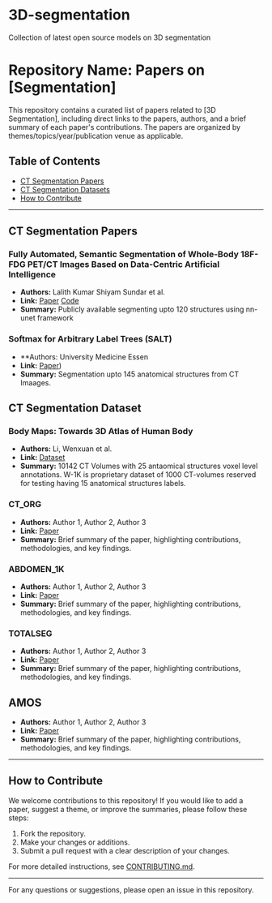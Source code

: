 # 3D-segmentation
Collection of latest open source models on 3D segmentation

# Repository Name: Papers on [Segmentation]

This repository contains a curated list of papers related to [3D Segmentation], including direct links to the papers, authors, and a brief summary of each paper's contributions. The papers are organized by themes/topics/year/publication venue as applicable.

## Table of Contents
- [CT Segmentation Papers](#theme1)
- [CT Segmentation Datasets](#theme2)
- [How to Contribute](#how-to-contribute)

---

## <a name="theme1"></a>CT Segmentation Papers

### Fully Automated, Semantic Segmentation of Whole-Body 18F-FDG PET/CT Images Based on Data-Centric Artificial Intelligence
- **Authors:** Lalith Kumar Shiyam Sundar et al.
- **Link:** [Paper](https://jnm.snmjournals.org/content/63/12/1941) [Code](https://github.com/ENHANCE-PET/MOOSE)
- **Summary:** Publicly available segmenting upto 120 structures using nn-unet framework

### Softmax for Arbitrary Label Trees (SALT)
- **Authors: University Medicine Essen
- **Link:** [Paper](https://github.com/UMEssen/SALT))
- **Summary:** Segmentation upto 145 anatomical structures from CT Imaages. 

## <a name="theme2"></a>CT Segmentation Dataset

### Body Maps: Towards 3D Atlas of Human Body
- **Authors:** Li, Wenxuan et al.
- **Link:** [Dataset](https://zenodo.org/records/10687640)
- **Summary:** 10142 CT Volumes with 25 antaomical structures voxel level annotations. W-1K is proprietary dataset of 1000 CT-volumes reserved for testing having 15 anatomical structures labels. 

### CT_ORG
- **Authors:** Author 1, Author 2, Author 3
- **Link:** [Paper](https://link_to_paper)
- **Summary:** Brief summary of the paper, highlighting contributions, methodologies, and key findings.

### ABDOMEN_1K
- **Authors:** Author 1, Author 2, Author 3
- **Link:** [Paper](https://link_to_paper)
- **Summary:** Brief summary of the paper, highlighting contributions, methodologies, and key findings.

### TOTALSEG
- **Authors:** Author 1, Author 2, Author 3
- **Link:** [Paper](https://link_to_paper)
- **Summary:** Brief summary of the paper, highlighting contributions, methodologies, and key findings.

## AMOS
- **Authors:** Author 1, Author 2, Author 3
- **Link:** [Paper](https://link_to_paper)
- **Summary:** Brief summary of the paper, highlighting contributions, methodologies, and key findings.

  

---

## <a name="how-to-contribute"></a>How to Contribute

We welcome contributions to this repository! If you would like to add a paper, suggest a theme, or improve the summaries, please follow these steps:

1. Fork the repository.
2. Make your changes or additions.
3. Submit a pull request with a clear description of your changes.

For more detailed instructions, see [CONTRIBUTING.md](LINK_TO_YOUR_CONTRIBUTING_GUIDELINES).

---

For any questions or suggestions, please open an issue in this repository.
